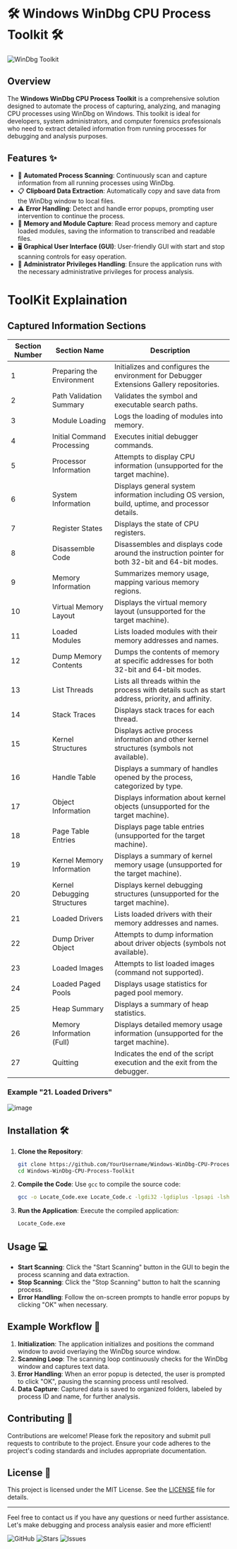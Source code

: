 # 🛠️ Windows WinDbg CPU Process Toolkit 🛠️

![WinDbg Toolkit](https://github.com/user-attachments/assets/00c8f531-a894-4cf4-922c-298a4724f11a)


## Overview
The **Windows WinDbg CPU Process Toolkit** is a comprehensive solution designed to automate the process of capturing, analyzing, and managing CPU processes using WinDbg on Windows. This toolkit is ideal for developers, system administrators, and computer forensics professionals who need to extract detailed information from running processes for debugging and analysis purposes.

## Features ✨
- 🚀 **Automated Process Scanning**: Continuously scan and capture information from all running processes using WinDbg.
- 📋 **Clipboard Data Extraction**: Automatically copy and save data from the WinDbg window to local files.
- ⚠️ **Error Handling**: Detect and handle error popups, prompting user intervention to continue the process.
- 🧠 **Memory and Module Capture**: Read process memory and capture loaded modules, saving the information to transcribed and readable files.
- 🖥️ **Graphical User Interface (GUI)**: User-friendly GUI with start and stop scanning controls for easy operation.
- 🔐 **Administrator Privileges Handling**: Ensure the application runs with the necessary administrative privileges for process analysis.

# ToolKit Explaination

## Captured Information Sections

| **Section Number** | **Section Name**                | **Description**                                                                              |
|--------------------|---------------------------------|----------------------------------------------------------------------------------------------|
| 1                  | Preparing the Environment       | Initializes and configures the environment for Debugger Extensions Gallery repositories.     |
| 2                  | Path Validation Summary         | Validates the symbol and executable search paths.                                            |
| 3                  | Module Loading                  | Logs the loading of modules into memory.                                                     |
| 4                  | Initial Command Processing      | Executes initial debugger commands.                                                          |
| 5                  | Processor Information           | Attempts to display CPU information (unsupported for the target machine).                    |
| 6                  | System Information              | Displays general system information including OS version, build, uptime, and processor details. |
| 7                  | Register States                 | Displays the state of CPU registers.                                                         |
| 8                  | Disassemble Code                | Disassembles and displays code around the instruction pointer for both 32-bit and 64-bit modes. |
| 9                  | Memory Information              | Summarizes memory usage, mapping various memory regions.                                     |
| 10                 | Virtual Memory Layout           | Displays the virtual memory layout (unsupported for the target machine).                     |
| 11                 | Loaded Modules                  | Lists loaded modules with their memory addresses and names.                                  |
| 12                 | Dump Memory Contents            | Dumps the contents of memory at specific addresses for both 32-bit and 64-bit modes.         |
| 13                 | List Threads                    | Lists all threads within the process with details such as start address, priority, and affinity. |
| 14                 | Stack Traces                    | Displays stack traces for each thread.                                                       |
| 15                 | Kernel Structures               | Displays active process information and other kernel structures (symbols not available).     |
| 16                 | Handle Table                    | Displays a summary of handles opened by the process, categorized by type.                    |
| 17                 | Object Information              | Displays information about kernel objects (unsupported for the target machine).              |
| 18                 | Page Table Entries              | Displays page table entries (unsupported for the target machine).                            |
| 19                 | Kernel Memory Information       | Displays a summary of kernel memory usage (unsupported for the target machine).              |
| 20                 | Kernel Debugging Structures     | Displays kernel debugging structures (unsupported for the target machine).                   |
| 21                 | Loaded Drivers                  | Lists loaded drivers with their memory addresses and names.                                  |
| 22                 | Dump Driver Object              | Attempts to dump information about driver objects (symbols not available).                   |
| 23                 | Loaded Images                   | Attempts to list loaded images (command not supported).                                      |
| 24                 | Loaded Paged Pools              | Displays usage statistics for paged pool memory.                                             |
| 25                 | Heap Summary                    | Displays a summary of heap statistics.                                                       |
| 26                 | Memory Information (Full)       | Displays detailed memory usage information (unsupported for the target machine).             |
| 27                 | Quitting                        | Indicates the end of the script execution and the exit from the debugger.                    |
### Example "21. Loaded Drivers"
![image](https://github.com/user-attachments/assets/a2c18ca6-d35d-4d10-8165-e8c150dc972a)



## Installation 🛠️
1. **Clone the Repository**:
    ```sh
    git clone https://github.com/YourUsername/Windows-WinDbg-CPU-Process-Toolkit.git
    cd Windows-WinDbg-CPU-Process-Toolkit
    ```

2. **Compile the Code**:
    Use `gcc` to compile the source code:
    ```sh
    gcc -o Locate_Code.exe Locate_Code.c -lgdi32 -lgdiplus -lpsapi -lshlwapi -ladvapi32 -lcomctl32
    ```

3. **Run the Application**:
    Execute the compiled application:
    ```sh
    Locate_Code.exe
    ```

## Usage 💻
- **Start Scanning**: Click the "Start Scanning" button in the GUI to begin the process scanning and data extraction.
- **Stop Scanning**: Click the "Stop Scanning" button to halt the scanning process.
- **Error Handling**: Follow the on-screen prompts to handle error popups by clicking "OK" when necessary.

## Example Workflow 📝
1. **Initialization**: The application initializes and positions the command window to avoid overlaying the WinDbg source window.
2. **Scanning Loop**: The scanning loop continuously checks for the WinDbg window and captures text data.
3. **Error Handling**: When an error popup is detected, the user is prompted to click "OK", pausing the scanning process until resolved.
4. **Data Capture**: Captured data is saved to organized folders, labeled by process ID and name, for further analysis.

## Contributing 🤝
Contributions are welcome! Please fork the repository and submit pull requests to contribute to the project. Ensure your code adheres to the project's coding standards and includes appropriate documentation.

## License 📄
This project is licensed under the MIT License. See the [LICENSE](LICENSE) file for details.

---

Feel free to contact us if you have any questions or need further assistance. Let's make debugging and process analysis easier and more efficient!

![GitHub](https://img.shields.io/github/license/YourUsername/Windows-WinDbg-CPU-Process-Toolkit)
![Stars](https://img.shields.io/github/stars/YourUsername/Windows-WinDbg-CPU-Process-Toolkit)
![Issues](https://img.shields.io/github/issues/YourUsername/Windows-WinDbg-CPU-Process-Toolkit)
